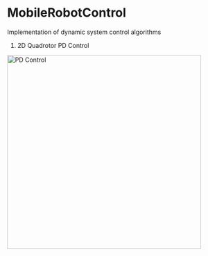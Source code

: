 # MobileRobotControl
Implementation of dynamic system control algorithms

1. 2D Quadrotor PD Control
<img width="447" alt="PD Control" src="https://user-images.githubusercontent.com/4020043/152708695-1d32d4f4-c5d8-4454-b470-c17e62a143c0.png">
